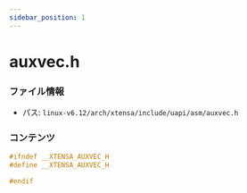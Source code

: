 ```yaml
---
sidebar_position: 1
---
```

# auxvec.h

### ファイル情報

- パス: `linux-v6.12/arch/xtensa/include/uapi/asm/auxvec.h`

### コンテンツ

```h
#ifndef __XTENSA_AUXVEC_H
#define __XTENSA_AUXVEC_H

#endif

```

